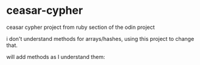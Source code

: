 # ceasar-cypher
ceasar cypher project from ruby section of the odin project

i don't understand methods for arrays/hashes, using this project to change that.

will add methods as I understand them:

